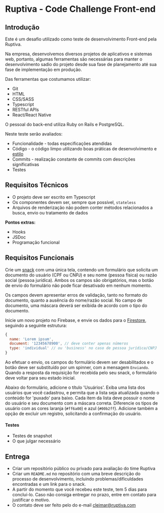 # Ruptiva - Code Challenge Front-end

## Introdução

Este é um desafio utilizado como teste de desenvolvimento Front-end pela Ruptiva.

Na empresa, desenvolvemos diversos projetos de aplicativos e sistemas web, portanto, algumas ferramentas são necessárias para manter o desenvolvimento sadio do projeto desde sua fase de planejamento até sua fase de implementação em produção.

Das ferramentas que costumamos utilizar:

- Git
- HTML
- CSS/SASS
- Typescript
- RESTful APIs
- React/React Native

O pessoal do back-end utiliza Ruby on Rails e PostgreSQL.

Neste teste serão avaliados:

- Funcionalidade - todas especificações atendidas
- Código - o código limpo utilizando boas práticas de desenvolvimento e [estilo](https://github.com/ruptiva/frontend-styleguide)
- Commits - realização constante de commits com descrições significativas
- Testes
 

## Requisitos Técnicos

- O projeto deve ser escrito em Typescript
- Os componentes devem ser, sempre que possível, `stateless`
- Arquivos de renderização não podem conter métodos relacionados a busca, envio ou tratamento de dados

**Pontos extras:**
- Hooks
- JSDoc
- Programação funcional

## Requisitos Funcionais

Crie um [snack](https://snack.expo.io/) com uma única tela, contendo um formulário que solicita um documento do usuário (CPF ou CNPJ) e seu nome (pessoa física) ou razão social (pessoa jurídica). Ambos os campos são obrigatórios, mas o botão de envio do formulário não pode ficar desativado em nenhum momento.

Os campos devem apresentar erros de validação, tanto no formato do documento, quanto a ausência do nome/razão social. No campo de documento, uma máscara deverá ser exibida de acordo com o tipo do documento.

Inicie um novo projeto no Firebase, e envie os dados para o [Firestore](https://firebase.google.com/docs/firestore/?hl=pt-br), seguindo a seguinte estrutura:

```js
{
  name: 'Lorem ipsum',
  document: '12345678900', // deve conter apenas números
  type: 'individual' // ou 'business' no caso de pessoa jurídica/CNPJ
}
```

Ao efetuar o envio, os campos do formulário devem ser desabilitados e o botão deve ser substituído por um spinner, com a mensagem `Enviando`. Quando a resposta da requisição for recebida pelo seu snack, o formulário deve voltar para seu estado inicial.

Abaixo do formulário, adicione o título 'Usuários'. Exiba uma lista dos usuários que você cadastrou, e permita que a lista seja atualizada quando o conteúdo for 'puxado' para baixo. Cada item da lista deve possuir o nome do usuário e seu documento com a máscara correta. Diferencie os tipos de usuário com as cores laranja (`#ff6a00`) e azul (`#00b2ff`). Adicione também a opção de excluir um registro, solicitando a confirmação do usuário.

#### Testes

- Testes de snapshot
- O que julgar necessário

## Entrega

- Criar um repositório público ou privado para avaliação do time Ruptiva
- Criar um `README.md` no repositório com uma breve descrição do processo de desenvolvimento, incluindo problemas/dificuldades encontradas e um link para o snack.
- A partir do momento que você recebeu este teste, tem 5 dias para concluí-lo. Caso não consiga entregar no prazo, entre em contato para justificar o motivo.
- O contato deve ser feito pelo do e-mail cleimar@ruptiva.com
